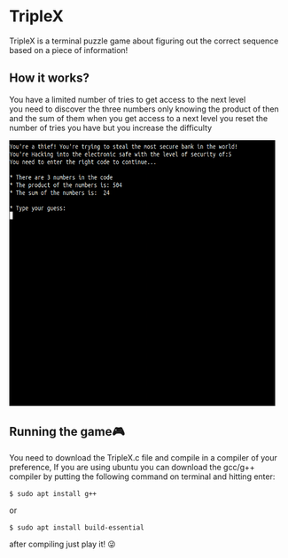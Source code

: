 # TripleX
  
  TripleX is a terminal puzzle game about figuring out the correct sequence based on a piece of information! 

## How it works?
You have a limited number of tries to get access to the next level   
you need to discover the three numbers only knowing the product of then and the sum of them
when you get access to a next level you reset the number of tries you have
but you increase the difficulty

<img src="TripleX.gif" width="480" height="480">

## Running the game🎮
You need to download the TripleX.c file and compile in a compiler of your preference,
If you are using ubuntu you can download the gcc/g++ compiler by putting the following command on terminal and hitting enter:
    
    $ sudo apt install g++
    
or

    $ sudo apt install build-essential
    
after compiling just play it! 😜
